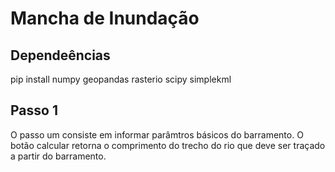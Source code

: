 # Mancha de Inundação

## Dependeências

  pip install numpy geopandas rasterio scipy simplekml 
  
## Passo 1

O passo um consiste em informar parâmtros básicos do barramento. O botão calcular retorna o comprimento do trecho do rio que deve ser traçado a partir do barramento. 

